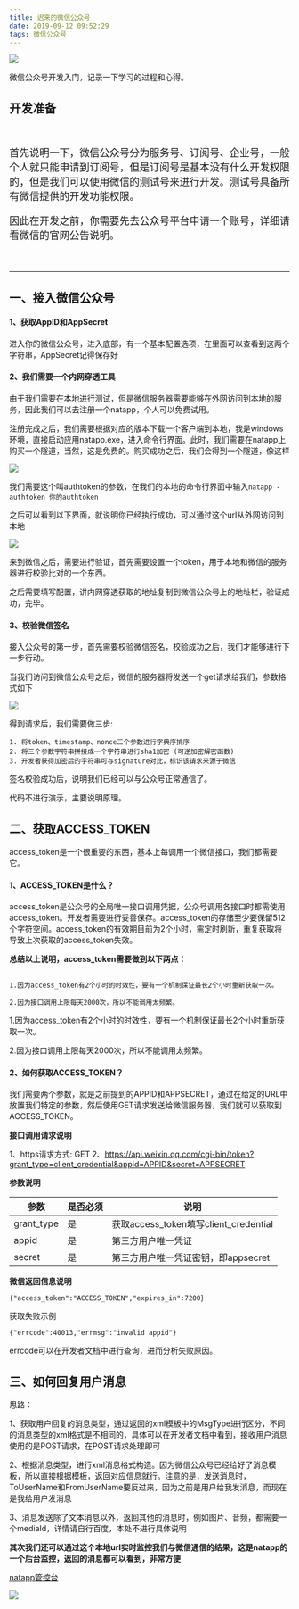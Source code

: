 ```yaml
---
title: 迟来的微信公众号
date: 2019-09-12 09:52:29
tags: 微信公众号
---
```


![](/迟来的微信公众号/index.png)

微信公众号开发入门，记录一下学习的过程和心得。

<!--more-->

## 开发准备

​	<font face="楷体" size=4>

​	首先说明一下，微信公众号分为服务号、订阅号、企业号，一般个人就只能申请到订阅号，但是订阅号是基本没有什么开发权限的，但是我们可以使用微信的测试号来进行开发。测试号具备所有微信提供的开发功能权限。

​    因此在开发之前，你需要先去公众号平台申请一个账号，详细请看微信的官网公告说明。

​	</font>

---

## 一、接入微信公众号

<h4>1、获取AppID和AppSecret</h4>

进入你的微信公众号，进入底部，有一个基本配置选项，在里面可以查看到这两个字符串，AppSecret记得保存好

<h4>2、我们需要一个内网穿透工具</h4>

由于我们需要在本地进行测试，但是微信服务器需要能够在外网访问到本地的服务，因此我们可以去注册一个natapp，个人可以免费试用。

注册完成之后，我们需要根据对应的版本下载一个客户端到本地，我是windows环境，直接启动应用natapp.exe，进入命令行界面。此时，我们需要在natapp上购买一个隧道，当然，这是免费的。购买成功之后，我们会得到一个隧道，像这样

![](/迟来的微信公众号/natapp.png)

我们需要这个叫authtoken的参数，在我们的本地的命令行界面中输入`natapp -authtoken 你的authtoken`

之后可以看到以下界面，就说明你已经执行成功，可以通过这个url从外网访问到本地

![](/迟来的微信公众号/natapp_cmd.png)

来到微信之后，需要进行验证，首先需要设置一个token，用于本地和微信的服务器进行校验比对的一个东西。

之后需要填写配置，讲内网穿透获取的地址复制到微信公众号上的地址栏，验证成功，完毕。

<h4>3、校验微信签名</h4>

接入公众号的第一步，首先需要校验微信签名，校验成功之后，我们才能够进行下一步行动。

当我们访问到微信公众号之后，微信的服务器将发送一个get请求给我们，参数格式如下

![](/迟来的微信公众号/微信校验码参数.jpg)

得到请求后，我们需要做三步:

```
1. 将token、timestamp、nonce三个参数进行字典序排序
2. 将三个参数字符串拼接成一个字符串进行sha1加密 (可逆加密解密函数)
3. 开发者获得加密后的字符串可与signature对比，标识该请求来源于微信
```

签名校验成功后，说明我们已经可以与公众号正常通信了。

代码不进行演示，主要说明原理。

## 二、获取ACCESS_TOKEN

access_token是一个很重要的东西，基本上每调用一个微信接口，我们都需要它。

<h4>1、ACCESS_TOKEN是什么？</h4>

access_token是公众号的全局唯一接口调用凭据，公众号调用各接口时都需使用access_token。开发者需要进行妥善保存。access_token的存储至少要保留512个字符空间。access_token的有效期目前为2个小时，需定时刷新，重复获取将导致上次获取的access_token失效。

**总结以上说明，access_token需要做到以下两点：**

```

1.因为access_token有2个小时的时效性，要有一个机制保证最长2个小时重新获取一次。

2.因为接口调用上限每天2000次，所以不能调用太频繁。
```

1.因为access_token有2个小时的时效性，要有一个机制保证最长2个小时重新获取一次。

2.因为接口调用上限每天2000次，所以不能调用太频繁。

<h4>2、如何获取ACCESS_TOKEN？</h4>

我们需要两个参数，就是之前提到的APPID和APPSECRET，通过在给定的URL中放置我们特定的参数，然后使用GET请求发送给微信服务器，我们就可以获取到ACCESS_TOKEN。

**接口调用请求说明**

1、https请求方式: GET
2、https://api.weixin.qq.com/cgi-bin/token?grant_type=client_credential&appid=APPID&secret=APPSECRET



**参数说明**

| 参数       | 是否必须 | 说明                                  |
| ---------- | -------- | ------------------------------------- |
| grant_type | 是       | 获取access_token填写client_credential |
| appid      | 是       | 第三方用户唯一凭证                    |
| secret     | 是       | 第三方用户唯一凭证密钥，即appsecret   |

**微信返回信息说明**

```
{"access_token":"ACCESS_TOKEN","expires_in":7200}
```

获取失败示例

```
{"errcode":40013,"errmsg":"invalid appid"}
```

errcode可以在开发者文档中进行查询，进而分析失败原因。



## 三、如何回复用户消息



思路：

1、获取用户回复的消息类型，通过返回的xml模板中的MsgType进行区分，不同的消息类型的xml格式是不相同的，具体可以在开发者文档中看到，接收用户消息使用的是POST请求，在POST请求处理即可

2、根据消息类型，进行xml消息格式构造。因为微信公众号已经给好了消息模板，所以直接根据模板，返回对应信息就行。注意的是，发送消息时，ToUserName和FromUserName要反过来，因为之前是用户给我发消息，而现在是我给用户发消息

3、消息发送除了文本消息以外，返回其他的消息时，例如图片、音频，都需要一个mediaId，详情请自行百度，本处不进行具体说明



**其次我们还可以通过这个本地url实时监控我们与微信通信的结果，这是natapp的一个后台监控，返回的消息都可以看到，非常方便**

[natapp管控台]("http://localhost:4040/http/in")

![](/迟来的微信公众号/natapp管控台.png)